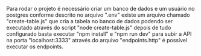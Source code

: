 Para rodar o projeto é necessário criar um banco de dados e um usuário no postgres conforme descrito no arquivo ".env" existe um arquivo chamado "create-table.js" que cria a tabela no banco de dados podendo ser executado através do script "node create-table.js" depois de tudo configurado basta executar "npm install" e "npm run dev" para subir a API na porta "localhost:3333" através do arquivo "endpoints.http" é possível executar os endpoints.
